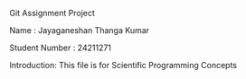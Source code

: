 Git Assignment Project

Name : Jayaganeshan Thanga Kumar

Student Number : 24211271

Introduction: This file is for Scientific Programming Concepts

